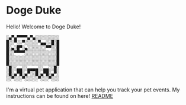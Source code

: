 # Doge Duke
Hello! Welcome to Doge Duke!

```
░▄▀▄▀▀▀▀▄▀▄░░░░░░░░░
█░░▀░░▀░░░░░▀▄▄░░█░█
█░▄░█▀░▄░░░░░░░▀▀░░█
█░░▀▀▀▀░░░░░░░░░░░░█
█░░░░░░░░░░░░░░░░░░█
█░░░░░░░░░░░░░░░░░░█
░█░░▄▄░░▄▄▄▄░░▄▄░░█░
░█░▄▀█░▄▀░░█░▄▀█░▄▀░
░░▀░░░▀░░░░░▀░░░▀░░░
```
I'm a virtual pet application that can help you track your pet events. 
My instructions can be found on here! [README](https://github.com/kwmiw/ip/blob/master/docs/README.md)
